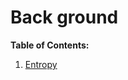 # Back ground
**Table of Contents:**

1. [Entropy](https://github.com/trungmanhhuynh/back_ground/blob/master/entropy.md)


